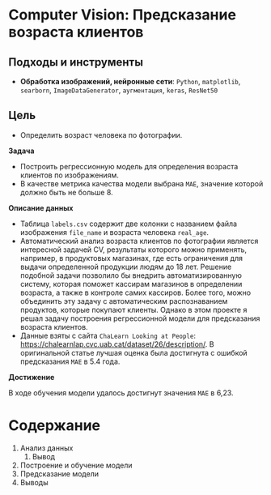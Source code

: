 # Computer Vision: Предсказание возраста клиентов


## Подходы и инструменты

* **Обработка изображений, нейронные сети**: `Python`, `matplotlib`, `searborn`, `ImageDataGenerator`, `аугментация`, `keras`, `ResNet50`

## Цель
* Определить возраст человека по фотографии.

 **Задача**
* Построить регрессионную модель для определения возраста клиентов по изображениям.
* В качестве метрика качества модели выбрана `MAE`, значение которой должно быть не больше 8.




**Описание данных**
* Таблица `labels.csv` содержит две колонки с названием файла изображения `file_name` и возраста человека `real_age`.
* Автоматический анализ возраста клиентов по фотографии является интересной задачей CV, результаты которого можно применять, например, в продуктовых магазинах, где есть ограничения для выдачи определенной продукции людям до 18 лет. Решение подобной задачи позволило бы внедрить автоматизированную систему, которая поможет кассирам магазинов в определении возраста, а также в контроле самих кассиров. Более того, можно объединить эту задачу с автоматическим распознаванием продуктов, которые покупают клиенты. Однако в этом проекте я решал задачу построения регрессионной модели для предсказания возраста клиентов.
* Данные взяты с сайта `ChaLearn Looking at People`: https://chalearnlap.cvc.uab.cat/dataset/26/description/. В оригинальной статье лучшая оценка была достигнута с ошибкой предсказания `MAE` в 5.4 года. 



**Достижение**

В ходе обучения модели удалось достигнут значения `MAE` в 6,23.

# Содержание
1.  Анализ данных
    1. Вывод
2. Построение и обучение модели
3. Предсказание модели
4. Выводы

